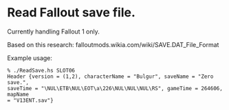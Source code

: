 Read Fallout save file.
=======================

Currently handling Fallout 1 only.

Based on this research: falloutmods.wikia.com/wiki/SAVE.DAT_File_Format

Example usage:

    % ./ReadSave.hs SLOT06
    Header {version = (1,2), characterName = "Bulgur", saveName = "Zero save.",
    saveTime = "\NUL\ETB\NUL\EOT\a\226\NUL\NUL\NUL\RS", gameTime = 264606, mapName
    = "V13ENT.sav"}


